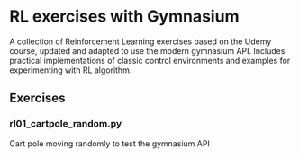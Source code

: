# RL exercises with Gymnasium

A collection of Reinforcement Learning exercises based on the Udemy course, updated and adapted to use the modern gymnasium API. Includes practical implementations of classic control environments and examples for experimenting with RL algorithm.




## Exercises
### rl01_cartpole_random.py
Cart pole moving randomly to test the gymnasium API
